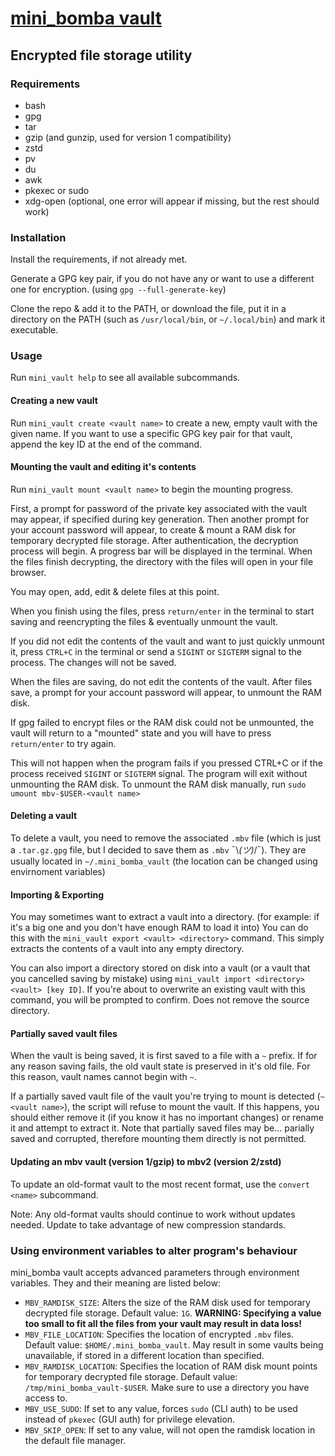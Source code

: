 # [mini_bomba vault](/bin/mini_vault)
## Encrypted file storage utility

### Requirements

* bash
* gpg
* tar
* gzip (and gunzip, used for version 1 compatibility)
* zstd
* pv
* du
* awk
* pkexec or sudo
* xdg-open (optional, one error will appear if missing, but the rest should work)

### Installation

Install the requirements, if not already met.

Generate a GPG key pair, if you do not have any or want to use a different one for encryption. (using `gpg --full-generate-key`)

Clone the repo & add it to the PATH, or download the file, put it in a directory on the PATH (such as `/usr/local/bin`, or `~/.local/bin`) and mark it executable.

### Usage

Run `mini_vault help` to see all available subcommands.

#### Creating a new vault

Run `mini_vault create <vault name>` to create a new, empty vault with the given name. If you want to use a specific GPG key pair for that vault, append the key ID at the end of the command.

#### Mounting the vault and editing it's contents

Run `mini_vault mount <vault name>` to begin the mounting progress. 

First, a prompt for password of the private key associated with the vault may appear, if specified during key generation. 
Then another prompt for your account password will appear, to create & mount a RAM disk for temporary decrypted file storage.
After authentication, the decryption process will begin. A progress bar will be displayed in the terminal.
When the files finish decrypting, the directory with the files will open in your file browser.

You may open, add, edit & delete files at this point.

When you finish using the files, press `return/enter` in the terminal to start saving and reencrypting the files & eventually unmount the vault.

If you did not edit the contents of the vault and want to just quickly unmount it, press `CTRL+C` in the terminal or send a `SIGINT` or `SIGTERM` signal to the process. 
The changes will not be saved.

When the files are saving, do not edit the contents of the vault. 
After files save, a prompt for your account password will appear, to unmount the RAM disk.

If gpg failed to encrypt files or the RAM disk could not be unmounted, the vault will return to a "mounted" state and you will have to press `return/enter` to try again.

This will not happen when the program fails if you pressed CTRL+C or if the process received `SIGINT` or `SIGTERM` signal. 
The program will exit without unmounting the RAM disk. 
To unmount the RAM disk manually, run `sudo umount mbv-$USER-<vault name>`

#### Deleting a vault

To delete a vault, you need to remove the associated `.mbv` file (which is just a `.tar.gz.gpg` file, but I decided to save them as `.mbv` ¯\\_(ツ)_/¯).
They are usually located in `~/.mini_bomba_vault` (the location can be changed using envirnoment variables)

#### Importing & Exporting

You may sometimes want to extract a vault into a directory. (for example: if it's a big one and you don't have enough RAM to load it into)
You can do this with the `mini_vault export <vault> <directory>` command. This simply extracts the contents of a vault into any empty directory.

You can also import a directory stored on disk into a vault (or a vault that you cancelled saving by mistake) using `mini_vault import <directory> <vault> [key ID]`.
If you're about to overwrite an existing vault with this command, you will be prompted to confirm. Does not remove the source directory.

#### Partially saved vault files

When the vault is being saved, it is first saved to a file with a `~` prefix.
If for any reason saving fails, the old vault state is preserved in it's old file.
For this reason, vault names cannot begin with `~`.

If a partially saved vault file of the vault you're trying to mount is detected (`~<vault name>`), the script will refuse to mount the vault.
If this happens, you should either remove it (if you know it has no important changes) or rename it and attempt to extract it.
Note that partially saved files may be... parially saved and corrupted, therefore mounting them directly is not permitted.

#### Updating an mbv vault (version 1/gzip) to mbv2 (version 2/zstd)

To update an old-format vault to the most recent format, use the `convert <name>` subcommand.

Note: Any old-format vaults should continue to work without updates needed. Update to take advantage of new compression standards.

### Using environment variables to alter program's behaviour

mini_bomba vault accepts advanced parameters through environment variables.
They and their meaning are listed below:

* `MBV_RAMDISK_SIZE`: Alters the size of the RAM disk used for temporary decrypted file storage. Default value: `1G`. **WARNING: Specifying a value too small to fit all the files from your vault may result in data loss!**
* `MBV_FILE_LOCATION`: Specifies the location of encrypted `.mbv` files. Default value: `$HOME/.mini_bomba_vault`. May result in some vaults being unavailable, if stored in a different location than specified.
* `MBV_RAMDISK_LOCATION`: Specifies the location of RAM disk mount points for temporary decrypted file storage. Default value: `/tmp/mini_bomba_vault-$USER`. Make sure to use a directory you have access to.
* `MBV_USE_SUDO`: If set to any value, forces `sudo` (CLI auth) to be used instead of `pkexec` (GUI auth) for privilege elevation. 
* `MBV_SKIP_OPEN`: If set to any value, will not open the ramdisk location in the default file manager.
